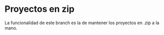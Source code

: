 # Proyectos en zip
La funcionalidad de este branch es la de mantener los proyectos en .zip a la mano.
